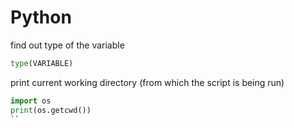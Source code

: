 # Python

find out type of the variable

```python
type(VARIABLE)
```

print current working directory (from which the script is being run)

```python
import os
print(os.getcwd())
``
